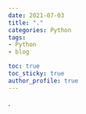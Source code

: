 ```yaml
---
date: 2021-07-03
title: "."
categories: Python
tags: 
- Python
- blog

toc: true  
toc_sticky: true 
author_profile: true
---
```

.